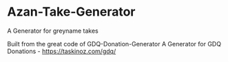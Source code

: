 # Azan-Take-Generator
A Generator for greyname takes

Built from the great code of GDQ-Donation-Generator
A Generator for GDQ Donations - https://taskinoz.com/gdq/
